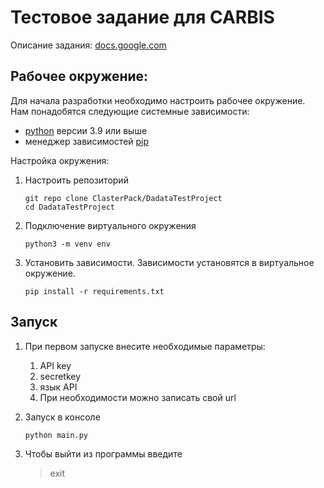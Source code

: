 # Тестовое задание для CARBIS
Описание задания: [docs.google.com](https://docs.google.com/document/d/1E_LMzWsoXW-BTZDzJ1p6w3ScKgIw5tfd7FHh-NKn1SA/edit#)

## Рабочее окружение:

Для начала разработки необходимо настроить рабочее окружение. Нам понадобятся следующие системные зависимости: 
- [python](https://www.python.org/downloads/) версии 3.9 или выше
- менеджер зависимостей [pip](https://pip.pypa.io/en/stable/installation/)

Настройка окружения:
1. Настроить репозиторий
    ```shell script
    git repo clone ClasterPack/DadataTestProject 
    cd DadataTestProject
   ```
2. Подключение виртуального окружения
    ```shell script
    python3 -m venv env
    ```
3. Установить зависимости. Зависимости установятся в виртуальное окружение.
    ```shell script
   pip install -r requirements.txt   
    ```
## Запуск
   1. При первом запуске внесите необходимые параметры:
      1. API key
      2. secretkey
      3. язык API
      4. При необходимости можно записать свой url
      
   2. Запуск в консоле
      ```shell script
      python main.py
      ```
   3. Чтобы выйти из программы введите
      >exit
